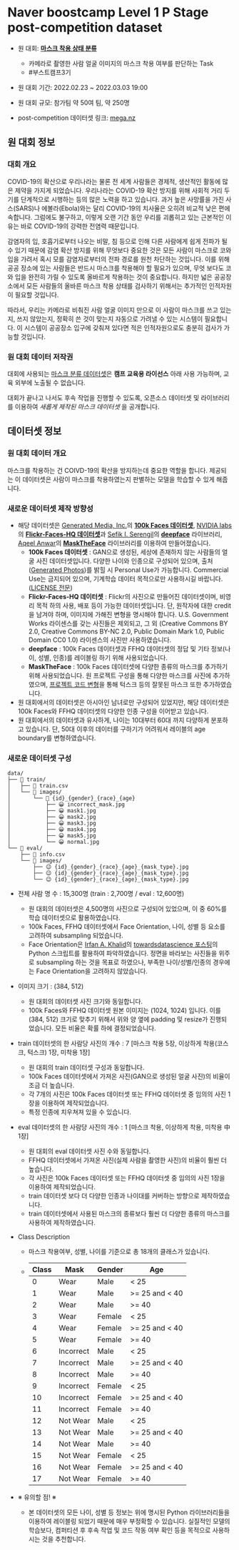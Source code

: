 # Naver boostcamp Level 1 P Stage post-competition dataset

* 원 대회: [**마스크 착용 상태 분류**](https://stages.ai/competitions/104/overview/description)
  * 카메라로 촬영한 사람 얼굴 이미지의 마스크 착용 여부를 판단하는 Task
  * #부스트캠프3기
* 원 대회 기간: 2022.02.23 ~ 2022.03.03 19:00
* 원 대회 규모: 참가팀 약 50여 팀, 약 250명



* post-competition 데이터셋 링크: [mega.nz](https://mega.nz/folder/WtVj0CLR#eZ4CZX5fG_lgECFgYtu7BQ)



## 원 대회 정보

### 대회 개요

COVID-19의 확산으로 우리나라는 물론 전 세계 사람들은 경제적, 생산적인 활동에 많은 제약을 가지게 되었습니다. 우리나라는 COVID-19 확산 방지를 위해 사회적 거리 두기를 단계적으로 시행하는 등의 많은 노력을 하고 있습니다. 과거 높은 사망률을 가진 사스(SARS)나 에볼라(Ebola)와는 달리 COVID-19의 치사율은 오히려 비교적 낮은 편에 속합니다. 그럼에도 불구하고, 이렇게 오랜 기간 동안 우리를 괴롭히고 있는 근본적인 이유는 바로 COVID-19의 강력한 전염력 때문입니다.

감염자의 입, 호흡기로부터 나오는 비말, 침 등으로 인해 다른 사람에게 쉽게 전파가 될 수 있기 때문에 감염 확산 방지를 위해 무엇보다 중요한 것은 모든 사람이 마스크로 코와 입을 가려서 혹시 모를 감염자로부터의 전파 경로를 원천 차단하는 것입니다. 이를 위해 공공 장소에 있는 사람들은 반드시 마스크를 착용해야 할 필요가 있으며, 무엇 보다도 코와 입을 완전히 가릴 수 있도록 올바르게 착용하는 것이 중요합니다. 하지만 넓은 공공장소에서 모든 사람들의 올바른 마스크 착용 상태를 검사하기 위해서는 추가적인 인적자원이 필요할 것입니다.

따라서, 우리는 카메라로 비춰진 사람 얼굴 이미지 만으로 이 사람이 마스크를 쓰고 있는지, 쓰지 않았는지, 정확히 쓴 것이 맞는지 자동으로 가려낼 수 있는 시스템이 필요합니다. 이 시스템이 공공장소 입구에 갖춰져 있다면 적은 인적자원으로도 충분히 검사가 가능할 것입니다.

### 원 대회 데이터 저작권

대회에 사용되는 [마스크 분류 데이터셋](https://aistages-prod-server-public.s3.amazonaws.com/app/Competitions/000102/data/train.tar.gz)은 **캠프 교육용 라이선스** 아래 사용 가능하며, 교육 외부에 노출될 수 없습니다.

대회가 끝나고 나서도 후속 작업을 진행할 수 있도록, 오픈소스 데이터셋 및 라이브러리를 이용하여 *새롭게 제작된 마스크 데이터셋* 을 공개합니다.



## 데이터셋 정보

### 원 대회 데이터 개요

마스크를 착용하는 건 COIVD-19의 확산을 방지하는데 중요한 역할을 합니다. 제공되는 이 데이터셋은 사람이 마스크를 착용하였는지 판별하는 모델을 학습할 수 있게 해줍니다.

### 새로운 데이터셋 제작 방향성

* 해당 데이터셋은 [Generated Media, Inc.](https://generated.photos/)의 [**100k Faces 데이터셋**](https://drive.google.com/drive/folders/1wSy4TVjSvtXeRQ6Zr8W98YbSuZXrZrgY), [NVIDIA labs](https://github.com/NVlabs)의 [**Flickr-Faces-HQ 데이터셋**](https://github.com/NVlabs/ffhq-dataset)과 [Sefik I. Serengil](https://github.com/serengil)의 [**deepface**](https://github.com/serengil/deepface) 라이브러리, [Aqeel Anwar](https://github.com/aqeelanwar)의 [**MaskTheFace**](https://sites.google.com/view/masktheface) 라이브러리를 이용하여 만들어졌습니다.
  * **100k Faces 데이터셋** : GAN으로 생성된, 세상에 존재하지 않는 사람들의 얼굴 사진 데이터셋입니다. 다양한 나이와 인종으로 구성되어 있으며, 출처([Generated Photos](https://generated.photos/))를 밝힐 시 Personal Use가 가능합니다. Commercial Use는 금지되어 있으며, 기계학습 데이터 목적으로만 사용하시길 바랍니다. ([LICENSE 전문](https://generated.photos/terms-and-conditions))
  * **Flickr-Faces-HQ 데이터셋** : Flickr의 사진으로 만들어진 데이터셋이며, 비영리 목적 하의 사용, 배포 등이 가능한 데이터셋입니다. 단, 원작자에 대한 credit을 남겨야 하며, 이미지에 가해진 변형을 명시해야 합니다. U.S. Government Works 라이센스를 갖는 사진들은 제외되고, 그 외 (Creative Commons BY 2.0, Creative Commons BY-NC 2.0, Public Domain Mark 1.0, Public Domain CC0 1.0) 라이센스의 사진만 사용하였습니다.
  * **deepface** : 100k Faces 데이터셋과 FFHQ 데이터셋의 정답 및 기타 정보(나이, 성별, 인종)를 레이블링 하기 위해 사용되었습니다.
  * **MaskTheFace** : 100k Faces 데이터셋에 다양한 종류의 마스크를 추가하기 위해 사용되었습니다. 원 프로젝트 구성을 통해 다양한 마스크를 사진에 추가하였으며, [프로젝트 코드 변형](https://github.com/shhommychon/WrongMaskTheFace)을 통해 턱스크 등의 잘못된 마스크 또한 추가하였습니다.
* 원 대회에서의 데이터셋은 아시아인 남녀로만 구성되어 있었지만, 해당 데이터셋은 100k Faces와 FFHQ 데이터셋의 다양한 인종 구성을 이어받고 있습니다.
* 원 대회에서의 데이터셋과 유사하게, 나이는 10대부터 60대 까지 다양하게 분포하고 있습니다. 단, 50대 이후의 데이터를 구하기가 어려워서 레이블의 age boundary를 변형하였습니다.

### 새로운 데이터셋 구성

```
data/
├── 📂 train/
│   ├── 📄 train.csv
│   └── 📂 images/
│       └── 📂 {id}_{gender}_{race}_{age}
│           ├── 😀 incorrect_mask.jpg
│           ├── 😀 mask1.jpg
│           ├── 😀 mask2.jpg
│           ├── 😀 mask3.jpg
│           ├── 😀 mask4.jpg
│           ├── 😀 mask5.jpg
│           └── 😀 normal.jpg
└── 📂 eval/
    ├── 📄 info.csv
    └── 📂 images/
        ├── 😉 {id}_{gender}_{race}_{age}_{mask_type}.jpg
        ├── 😉 {id}_{gender}_{race}_{age}_{mask_type}.jpg
        └── 😉 {id}_{gender}_{race}_{age}_{mask_type}.jpg
```

* 전체 사람 명 수 : 15,300명 (train : 2,700명 / eval : 12,600명)

  * 원 대회의 데이터셋은 4,500명의 사진으로 구성되어 있었으며, 이 중 60%를 학습 데이터셋으로 활용하였습니다.
  * 100k Faces, FFHQ 데이터셋에서 Face Orientation, 나이, 성별 등 요소를 고려하여 subsampling 되었습니다.
  * Face Orientation은 [Irfan A. Khalid](https://www.linkedin.com/in/alghaniirfan/)의 [towardsdatascience 포스팅](https://towardsdatascience.com/head-pose-estimation-using-python-d165d3541600)의 Python 스크립트를 활용하여 파악하였습니다. 정면을 바라보는 사진들을 위주로 subsampling 하는 것을 목표로 하였으나, 부족한 나이/성별/인종의 경우에는 Face Orientation을 고려하지 않았습니다.

* 이미지 크기 : (384, 512)

  * 원 대회의 데이터셋 사진 크기와 동일합니다.
  * 100k Faces와 FFHQ 데이터셋 원본 이미지는 (1024, 1024) 입니다. 이를 (384, 512) 크기로 맞추기 위해서 위와 양 옆에 padding 및 resize가 진행되었습니다. 모든 비율은 확률 하에 결정되었습니다.

* train 데이터셋의 한 사람당 사진의 개수 : 7 [마스크 착용 5장, 이상하게 착용(코스크, 턱스크) 1장, 미착용 1장]

  * 원 대회의 train 데이터셋 구성과 동일합니다.
  * 100k Faces 데이터셋에서 가져온 사진(GAN으로 생성된 얼굴 사진)의 비율이 조금 더 높습니다.
  * 각 7개의 사진은 100k Faces 데이터셋 또는 FFHQ 데이터셋 중 임의의 사진 1장을 이용하여 제작되었습니다.
  * 특정 인종에 치우쳐져 있을 수 있습니다.

* eval 데이터셋의 한 사람당 사진의 개수 : 1 [마스크 착용, 이상하게 착용, 미착용 中 1장]

  * 원 대회의 eval 데이터셋 사진 수와 동일합니다.
  * FFHQ 데이터셋에서 가져온 사진(실제 사람을 촬영한 사진)의 비율이 훨씬 더 높습니다.
  * 각 사진은 100k Faces 데이터셋 또는 FFHQ 데이터셋 중 임의의 사진 1장을 이용하여 제작되었습니다.
  * train 데이터셋 보다 더 다양한 인종과 나이대를 커버하는 방향으로 제작하였습니다.
  * train 데이터셋에서 사용된 마스크의 종류보다 훨씬 더 다양한 종류의 마스크를 사용하여 제작하였습니다.

* Class Description

  * 마스크 착용여부, 성별, 나이를 기준으로 총 18개의 클래스가 있습니다.

  * | Class | Mask      | Gender | Age            |
    | ----- | --------- | ------ | -------------- |
    | 0     | Wear      | Male   | < 25           |
    | 1     | Wear      | Male   | >= 25 and < 40 |
    | 2     | Wear      | Male   | >= 40          |
    | 3     | Wear      | Female | < 25           |
    | 4     | Wear      | Female | >= 25 and < 40 |
    | 5     | Wear      | Female | >= 40          |
    | 6     | Incorrect | Male   | < 25           |
    | 7     | Incorrect | Male   | >= 25 and < 40 |
    | 8     | Incorrect | Male   | >= 40          |
    | 9     | Incorrect | Female | < 25           |
    | 10    | Incorrect | Female | >= 25 and < 40 |
    | 11    | Incorrect | Female | >= 40          |
    | 12    | Not Wear  | Male   | < 25           |
    | 13    | Not Wear  | Male   | >= 25 and < 40 |
    | 14    | Not Wear  | Male   | >= 40          |
    | 15    | Not Wear  | Female | < 25           |
    | 16    | Not Wear  | Female | >= 25 and < 40 |
    | 17    | Not Wear  | Female | >= 40          |

* ※ 유의할 점! ※

  * 본 데이터셋의 모든 나이, 성별 등 정보는 위에 명시된 Python 라이브러리들을 이용하여 레이블링 되었기 때문에 매우 부정확할 수 있습니다. 실질적인 모델의 학습보다, 컴퍼티션 후 후속 작업 및 코드 작동 여부 확인 등을 목적으로 사용하시는 것을 추천합니다.